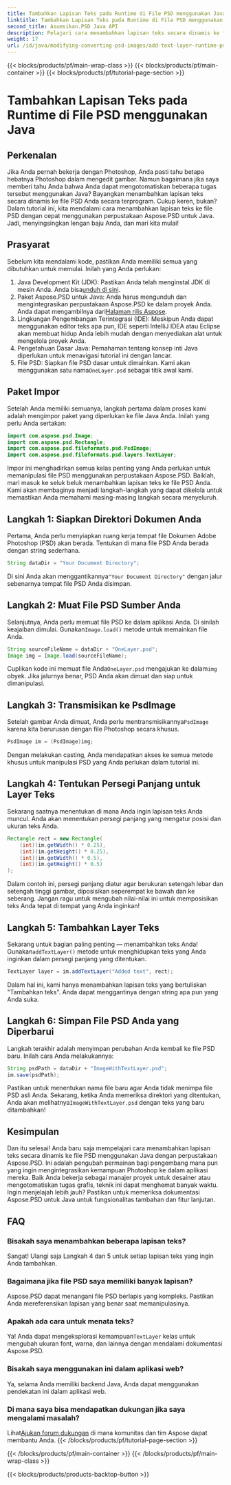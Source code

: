 ```yaml
---
title: Tambahkan Lapisan Teks pada Runtime di File PSD menggunakan Java
linktitle: Tambahkan Lapisan Teks pada Runtime di File PSD menggunakan Java
second_title: Asumsikan.PSD Java API
description: Pelajari cara menambahkan lapisan teks secara dinamis ke file PSD menggunakan Java dengan Aspose.PSD. Ikuti tutorial langkah demi langkah ini untuk mengetahui kemungkinan otomatisasi yang menarik.
weight: 17
url: /id/java/modifying-converting-psd-images/add-text-layer-runtime-psd-files/
---
```


{{< blocks/products/pf/main-wrap-class >}}
{{< blocks/products/pf/main-container >}}
{{< blocks/products/pf/tutorial-page-section >}}

# Tambahkan Lapisan Teks pada Runtime di File PSD menggunakan Java

## Perkenalan
Jika Anda pernah bekerja dengan Photoshop, Anda pasti tahu betapa hebatnya Photoshop dalam mengedit gambar. Namun bagaimana jika saya memberi tahu Anda bahwa Anda dapat mengotomatiskan beberapa tugas tersebut menggunakan Java? Bayangkan menambahkan lapisan teks secara dinamis ke file PSD Anda secara terprogram. Cukup keren, bukan? Dalam tutorial ini, kita mendalami cara menambahkan lapisan teks ke file PSD dengan cepat menggunakan perpustakaan Aspose.PSD untuk Java. Jadi, menyingsingkan lengan baju Anda, dan mari kita mulai!
## Prasyarat
Sebelum kita mendalami kode, pastikan Anda memiliki semua yang dibutuhkan untuk memulai. Inilah yang Anda perlukan:
1.  Java Development Kit (JDK): Pastikan Anda telah menginstal JDK di mesin Anda. Anda bisa[unduh di sini](https://www.oracle.com/java/technologies/javase-jdk11-downloads.html).
2.  Paket Aspose.PSD untuk Java: Anda harus mengunduh dan mengintegrasikan perpustakaan Aspose.PSD ke dalam proyek Anda. Anda dapat mengambilnya dari[Halaman rilis Aspose](https://releases.aspose.com/psd/java/).
3. Lingkungan Pengembangan Terintegrasi (IDE): Meskipun Anda dapat menggunakan editor teks apa pun, IDE seperti IntelliJ IDEA atau Eclipse akan membuat hidup Anda lebih mudah dengan menyediakan alat untuk mengelola proyek Anda.
4. Pengetahuan Dasar Java: Pemahaman tentang konsep inti Java diperlukan untuk menavigasi tutorial ini dengan lancar.
5.  File PSD: Siapkan file PSD dasar untuk dimainkan. Kami akan menggunakan satu nama`OneLayer.psd` sebagai titik awal kami.
## Paket Impor
Setelah Anda memiliki semuanya, langkah pertama dalam proses kami adalah mengimpor paket yang diperlukan ke file Java Anda. Inilah yang perlu Anda sertakan:
```java
import com.aspose.psd.Image;
import com.aspose.psd.Rectangle;
import com.aspose.psd.fileformats.psd.PsdImage;
import com.aspose.psd.fileformats.psd.layers.TextLayer;
```
Impor ini menghadirkan semua kelas penting yang Anda perlukan untuk memanipulasi file PSD menggunakan perpustakaan Aspose.PSD.
Baiklah, mari masuk ke seluk beluk menambahkan lapisan teks ke file PSD Anda. Kami akan membaginya menjadi langkah-langkah yang dapat dikelola untuk memastikan Anda memahami masing-masing langkah secara menyeluruh.
## Langkah 1: Siapkan Direktori Dokumen Anda
Pertama, Anda perlu menyiapkan ruang kerja tempat file Dokumen Adobe Photoshop (PSD) akan berada. Tentukan di mana file PSD Anda berada dengan string sederhana.
```java
String dataDir = "Your Document Directory"; 
```
 Di sini Anda akan menggantikannya`"Your Document Directory"` dengan jalur sebenarnya tempat file PSD Anda disimpan.
## Langkah 2: Muat File PSD Sumber Anda
Selanjutnya, Anda perlu memuat file PSD ke dalam aplikasi Anda. Di sinilah keajaiban dimulai. Gunakan`Image.load()` metode untuk memainkan file Anda.
```java
String sourceFileName = dataDir + "OneLayer.psd"; 
Image img = Image.load(sourceFileName);
```
 Cuplikan kode ini memuat file Anda`OneLayer.psd` mengajukan ke dalam`img` obyek. Jika jalurnya benar, PSD Anda akan dimuat dan siap untuk dimanipulasi.
## Langkah 3: Transmisikan ke PsdImage
 Setelah gambar Anda dimuat, Anda perlu mentransmisikannya`PsdImage` karena kita berurusan dengan file Photoshop secara khusus.
```java
PsdImage im = (PsdImage)img;
```
Dengan melakukan casting, Anda mendapatkan akses ke semua metode khusus untuk manipulasi PSD yang Anda perlukan dalam tutorial ini.
## Langkah 4: Tentukan Persegi Panjang untuk Layer Teks
Sekarang saatnya menentukan di mana Anda ingin lapisan teks Anda muncul. Anda akan menentukan persegi panjang yang mengatur posisi dan ukuran teks Anda.
```java
Rectangle rect = new Rectangle(
    (int)(im.getWidth() * 0.25),
    (int)(im.getHeight() * 0.25),
    (int)(im.getWidth() * 0.5),
    (int)(im.getHeight() * 0.5)
);
```
Dalam contoh ini, persegi panjang diatur agar berukuran setengah lebar dan setengah tinggi gambar, diposisikan seperempat ke bawah dan ke seberang. Jangan ragu untuk mengubah nilai-nilai ini untuk memposisikan teks Anda tepat di tempat yang Anda inginkan!
## Langkah 5: Tambahkan Layer Teks
 Sekarang untuk bagian paling penting — menambahkan teks Anda! Gunakan`addTextLayer()` metode untuk menghidupkan teks yang Anda inginkan dalam persegi panjang yang ditentukan.
```java
TextLayer layer = im.addTextLayer("Added text", rect);
```
Dalam hal ini, kami hanya menambahkan lapisan teks yang bertuliskan "Tambahkan teks". Anda dapat menggantinya dengan string apa pun yang Anda suka.
## Langkah 6: Simpan File PSD Anda yang Diperbarui
Langkah terakhir adalah menyimpan perubahan Anda kembali ke file PSD baru. Inilah cara Anda melakukannya:
```java
String psdPath = dataDir + "ImageWithTextLayer.psd";
im.save(psdPath);
```
 Pastikan untuk menentukan nama file baru agar Anda tidak menimpa file PSD asli Anda. Sekarang, ketika Anda memeriksa direktori yang ditentukan, Anda akan melihatnya`ImageWithTextLayer.psd` dengan teks yang baru ditambahkan!
## Kesimpulan
Dan itu selesai! Anda baru saja mempelajari cara menambahkan lapisan teks secara dinamis ke file PSD menggunakan Java dengan perpustakaan Aspose.PSD. Ini adalah pengubah permainan bagi pengembang mana pun yang ingin mengintegrasikan kemampuan Photoshop ke dalam aplikasi mereka. Baik Anda bekerja sebagai manajer proyek untuk desainer atau mengotomatiskan tugas grafis, teknik ini dapat menghemat banyak waktu.
Ingin menjelajah lebih jauh? Pastikan untuk memeriksa dokumentasi Aspose.PSD untuk Java untuk fungsionalitas tambahan dan fitur lanjutan.
## FAQ
### Bisakah saya menambahkan beberapa lapisan teks?
Sangat! Ulangi saja Langkah 4 dan 5 untuk setiap lapisan teks yang ingin Anda tambahkan.
### Bagaimana jika file PSD saya memiliki banyak lapisan?
Aspose.PSD dapat menangani file PSD berlapis yang kompleks. Pastikan Anda mereferensikan lapisan yang benar saat memanipulasinya.
### Apakah ada cara untuk menata teks?
 Ya! Anda dapat mengeksplorasi kemampuan`TextLayer` kelas untuk mengubah ukuran font, warna, dan lainnya dengan mendalami dokumentasi Aspose.PSD.
### Bisakah saya menggunakan ini dalam aplikasi web?
Ya, selama Anda memiliki backend Java, Anda dapat menggunakan pendekatan ini dalam aplikasi web.
### Di mana saya bisa mendapatkan dukungan jika saya mengalami masalah?
 Lihat[Ajukan forum dukungan](https://forum.aspose.com/c/psd/34) di mana komunitas dan tim Aspose dapat membantu Anda.
{{< /blocks/products/pf/tutorial-page-section >}}

{{< /blocks/products/pf/main-container >}}
{{< /blocks/products/pf/main-wrap-class >}}

{{< blocks/products/products-backtop-button >}}
